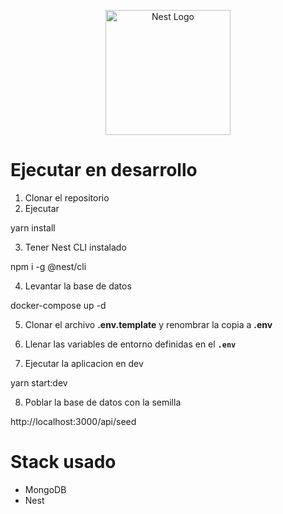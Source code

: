 <p align="center">
  <a href="http://nestjs.com/" target="blank"><img src="https://nestjs.com/img/logo-small.svg" width="200" alt="Nest Logo" /></a>
</p>

# Ejecutar en desarrollo

1. Clonar el repositorio
2. Ejecutar

yarn install

3. Tener Nest CLI instalado

npm i -g @nest/cli

4. Levantar la base de datos

docker-compose up -d

5. Clonar el archivo __.env.template__ y renombrar la copia a __.env__

6. Llenar las variables de entorno definidas en el __```.env```__

7. Ejecutar la aplicacion en dev

yarn start:dev

8. Poblar la base de datos con la semilla

http://localhost:3000/api/seed

# Stack usado
* MongoDB
* Nest